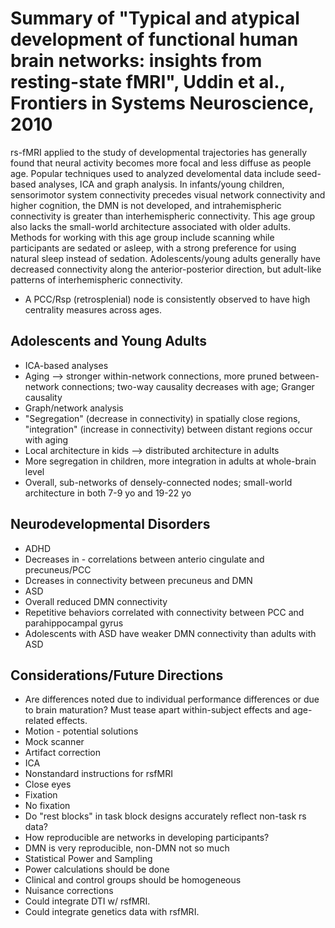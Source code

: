 # Summary of "Typical and atypical development of functional human brain networks: insights from resting-state fMRI", Uddin et al., Frontiers in Systems Neuroscience, 2010

rs-fMRI applied to the study of developmental trajectories has generally found that neural activity becomes more focal and less diffuse as people age.  Popular techniques used to analyzed develomental data include seed-based analyses, ICA and graph analysis.  In infants/young children, sensorimotor system connectivity precedes visual network connectivity and higher cognition, the DMN is not developed, and intrahemispheric connectivity is greater than interhemispheric connectivity.  This age group also lacks the small-world architecture associated with older adults.  Methods for working with this age group include scanning while participants are sedated or asleep, with a strong preference for using natural sleep instead of sedation.  Adolescents/young adults generally have decreased connectivity along the anterior-posterior direction, but adult-like patterns of interhemispheric connectivity.

 * A PCC/Rsp (retrosplenial) node is consistently observed to have high centrality measures across ages.
 
## Adolescents and Young Adults
* ICA-based analyses
 * Aging --> stronger within-network connections, more pruned between-network connections; two-way causality decreases with age; Granger causality
* Graph/network analysis
 * "Segregation" (decrease in connectivity) in spatially close regions, "integration" (increase in connectivity) between distant regions occur with aging
 * Local architecture in kids --> distributed architecture in adults
 * More segregation in children, more integration in adults at whole-brain level
 * Overall, sub-networks of densely-connected nodes; small-world architecture in both 7-9 yo and 19-22 yo

## Neurodevelopmental Disorders
* ADHD
 * Decreases in - correlations between anterio cingulate and precuneus/PCC
 * Dcreases in connectivity between precuneus and DMN
* ASD
 * Overall reduced DMN connectivity
 * Repetitive behaviors correlated with connectivity between PCC and parahippocampal gyrus
 * Adolescents with ASD have weaker DMN connectivity than adults with ASD

## Considerations/Future Directions
* Are differences noted due to individual performance differences or due to brain maturation?  Must tease apart within-subject effects and age-related effects.
* Motion - potential solutions
 * Mock scanner
 * Artifact correction
 * ICA
* Nonstandard instructions for rsfMRI
 * Close eyes
 * Fixation
 * No fixation
* Do "rest blocks" in task block designs accurately reflect non-task rs data?
* How reproducible are networks in developing participants?
 * DMN is very reproducible, non-DMN not so much
* Statistical Power and Sampling
 * Power calculations should be done
 * Clinical and control groups should be homogeneous
* Nuisance corrections
* Could integrate DTI w/ rsfMRI.
* Could integrate genetics data with rsfMRI.

